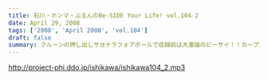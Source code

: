 ```yaml
---
title: 石川・ホンマ・ぶるんのBe-SIDE Your Life! vol.104-2
date: April 29, 2008
tags: ['2008', 'April 2008', 'vol.104']
draft: false
summary: クルーンの押し出しサヨナラフォアボールで収録前は大激論のビーサイ！！カープ君の権利関係にも戦々恐々とする面々。しかし、カープを応援体制は整いつつあるらしいので、カープ君問題はまだまだ尾を引きそうだ！こちらも、詳しくはホームページをチェック！！NAMAE
---
```


http://project-phi.ddo.jp/ishikawa/ishikawa104_2.mp3